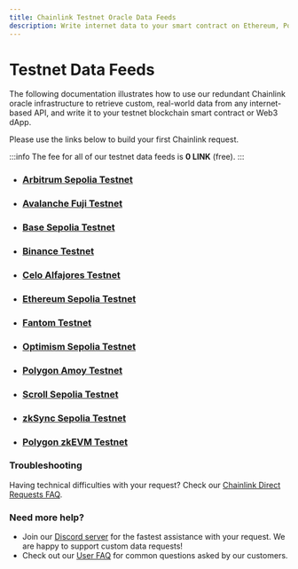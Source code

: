 ```yaml
---
title: Chainlink Testnet Oracle Data Feeds
description: Write internet data to your smart contract on Ethereum, Polygon, Arbitrum, Binance, Avalanche, Base, Optimism, Fantom, Gnosis, Celo, Scroll, Linea, and zkSync networks.
---
```


# Testnet Data Feeds

The following documentation illustrates how to use our redundant Chainlink oracle infrastructure to retrieve custom, real-world data from any internet-based API, and write it to your testnet blockchain smart contract or Web3 dApp. 

Please use the links below to build your first Chainlink request.

:::info
The fee for all of our testnet data feeds is **0 LINK** (free).
:::

* ### [Arbitrum Sepolia Testnet](/services/direct-request-jobs/testnets/Arbitrum-Sepolia-Testnet-Jobs)
* ### [Avalanche Fuji Testnet](/services/direct-request-jobs/testnets/Avalanche-Fuji-Testnet-Jobs)
* ### [Base Sepolia Testnet](/services/direct-request-jobs/testnets/Base-Sepolia-Testnet-Jobs)
* ### [Binance Testnet](/services/direct-request-jobs/testnets/Binance-Testnet-Jobs)
* ### [Celo Alfajores Testnet](/services/direct-request-jobs/testnets/Celo-Alfajores-Testnet-Jobs)
* ### [Ethereum Sepolia Testnet](/services/direct-request-jobs/testnets/Ethereum-Sepolia-Testnet-Jobs)
* ### [Fantom Testnet](/services/direct-request-jobs/testnets/Fantom-Testnet-Jobs)
* ### [Optimism Sepolia Testnet](/services/direct-request-jobs/testnets/Optimism-Sepolia-Testnet-Jobs)
* ### [Polygon Amoy Testnet](/services/direct-request-jobs/testnets/Polygon-Amoy-Testnet-Jobs)
* ### [Scroll Sepolia Testnet](/services/direct-request-jobs/testnets/Scroll-Sepolia-Testnet-Jobs)
* ### [zkSync Sepolia Testnet](/services/direct-request-jobs/testnets/zkSync-Sepolia-Testnet-Jobs)
* ### [Polygon zkEVM Testnet](/services/direct-request-jobs/testnets/Polygon-zkEVM-Testnet-Jobs)

### Troubleshooting

Having technical difficulties with your request? Check our [Chainlink Direct Requests FAQ](/knowledgebase/faq/Chainlink-Users#chainlink-direct-requests).

### Need more help?

* Join our [Discord server](https://discord.gg/Xs6SjqVPUA) for the fastest assistance with your request. We are happy to support custom data requests!
* Check out our [User FAQ](/knowledgebase/faq/Chainlink-Users "FAQ - Chainlink Data Consumers") for common questions asked by our customers.